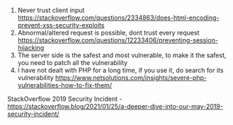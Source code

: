 1) Never trust client input
  https://stackoverflow.com/questions/2334863/does-html-encoding-prevent-xss-security-exploits
2) Abnormal/altered request is possible, dont trust every request
  https://stackoverflow.com/questions/12233406/preventing-session-hijacking
3) The server side is the safest and most vulnerable, to make it the safest, you need to patch all the vulnerability
4) I have not dealt with PHP for a long time, if you use it, do search for its vulnerability
  https://www.netsolutions.com/insights/severe-php-vulnerabilities-how-to-fix-them/


StackOverflow 2019 Security Incident - https://stackoverflow.blog/2021/01/25/a-deeper-dive-into-our-may-2019-security-incident/
